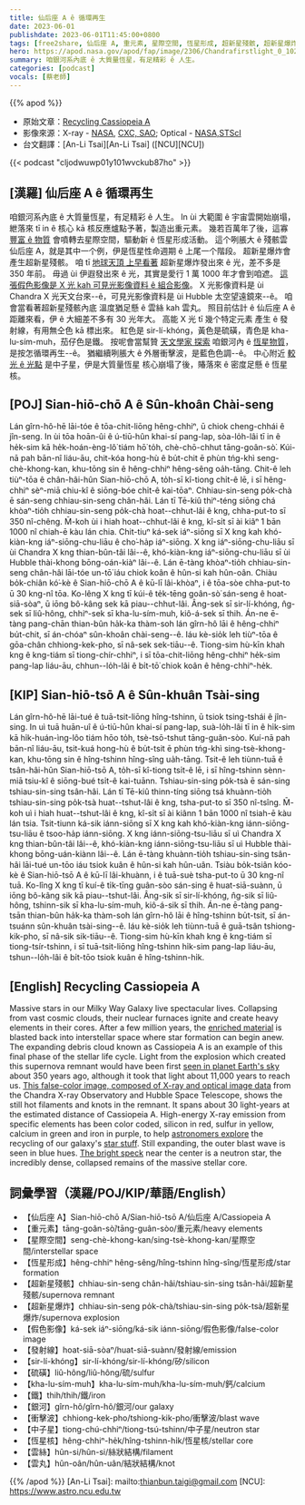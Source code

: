 ```yaml
---
title: 仙后座 A ê 循環再生
date: 2023-06-01
publishdate: 2023-06-01T11:45:00+0800
tags: [free2share, 仙后座 A, 重元素, 星際空間, 恆星形成, 超新星殘骸, 超新星爆炸, 假色影像, 發射線, sir-lí-khóng, 硫磺, kha-lu-sím-muh, 鐵, 銀河, 衝擊波, 中子星, 恆星核, 雲絲, 雲丸]
hero: https://apod.nasa.gov/apod/fap/image/2306/Chandrafirstlight_0_1024.jpg
summary: 咱銀河系內底 ê 大質量恆星，有足精彩 ê 人生。
categories: [podcast]
vocals: [蔡老師]
---
```


{{% apod %}}

- 原始文章：[Recycling Cassiopeia A](https://apod.nasa.gov/apod/ap230601.html)
- 影像來源：X-ray - [NASA](https://www.nasa.gov/), [CXC, SAO](http://chandra.harvard.edu/); Optical - [NASA,STScI](http://www.stsci.edu/)
- 台文翻譯：[An-Li Tsai][An-Li Tsai] ([NCU][NCU])

{{< podcast "cljodwuwp01y101wvckub87ho" >}}

## [漢羅] 仙后座 A ê 循環再生
咱銀河系內底 ê 大質量恆星，有足精彩 ê 人生。
In ùi 大範圍 ê 宇宙雲開始崩塌，紲落來 tī in ê 核心 kā 核反應爐點予著，製造出重元素。
幾若百萬年了後，這寡 [豐富 ê 物質][enriched material] 會噴轉去星際空間，驅動新 ê 恆星形成活動。
這个咧脹大 ê 殘骸雲 仙后座 A，就是其中一个例，伊是恆星性命週期 ê 上尾一个階段。
超新星爆炸會產生超新星殘骸。
咱 tī [地球天頂 上早看著][seen in planet Earth's sky] 超新星爆炸發出來 ê 光，差不多是 350 年前。
毋過 ùi 伊遐發出來 ê 光，其實是愛行 1 萬 1000 年才會到咱遮。
[這張假色影像是 X 光 kah 可見光影像資料 ê 組合影像][This false-color image, composed of X-ray and optical image data]。
X 光影像資料是 ùi Chandra X 光天文台來--ê，可見光影像資料是 ùi Hubble 太空望遠鏡來--ê。
咱會當看著超新星殘骸內底 溫度猶足懸 ê 雲絲 kah 雲丸。
照目前估計 ê 仙后座 A ê 距離來看，伊 ê 大細差不多有 30 光年大。
高能 X 光 tī 幾个特定元素 產生 ê 發射線，有用無仝色 kā 標出來。
紅色是 sir-lí-khóng，黃色是硫磺，青色是 kha-lu-sím-muh，茄仔色是鐵。
按呢會當幫贊 [天文學家 探索][astronomers explore] 咱銀河內 ê [恆星物質][star stuff]，是按怎循環再生--ê。
猶繼續咧脹大 ê 外層衝擊波，是藍色色調--ê。
中心附近 [較光 ê 光點][The bright speck] 是中子星，伊是大質量恆星 核心崩塌了後，賰落來 ê 密度足懸 ê 恆星核。

## [POJ] Sian-hiō-chō A ê Sûn-khoân Chài-seng
Lán gîrn-hô-hē lāi-tóe ê tōa-chit-liōng hêng-chhiⁿ, ū chiok cheng-chhái ê jîn-seng.
In ùi tōa hoān-ûi ê ú-tiū-hûn khai-sí pang-lap, sòa-lo̍h-lâi tī in ê he̍k-sim kā he̍k-hoán-èng-lô͘ tiám hō͘ to̍h, chè-chō-chhut tāng-goân-sò͘.
Kúi-nā pah bān-nî liáu-āu, chit-kóa hong-hù ê bu̍t-chit ē phùn tńg-khì seng-chè-khong-kan, khu-tōng sin ê hêng-chhiⁿ hêng-sêng oa̍h-tāng.
Chit-ê leh tiùⁿ-tōa ê chân-hâi-hûn Sian-hiō-chō A, to̍h-sī kî-tiong chi̍t-ê lē, i sī hêng-chhiⁿ sèⁿ-miā chiu-kî ê siōng-bóe chi̍t-ê kai-tōaⁿ.
Chhiau-sin-seng po̍k-chà ē sán-seng chhiau-sin-seng chân-hâi.
Lán tī Tē-kiû thiⁿ-téng siōng chá khòaⁿ-tio̍h chhiau-sin-seng po̍k-chà hoat--chhut-lâi ê kng, chha-put-to sī 350 nî-chêng.
M̄-koh ùi i hiah hoat--chhut-lâi ê kng, kî-si̍t sī ài kiâⁿ 1 bān 1000 nî chiah-ē kàu lán chia.
Chit-tiuⁿ ká-sek iáⁿ-siōng sī X kng kah khó-kiàn-kng iáⁿ-siōng-chu-liāu ê cho͘-ha̍p iáⁿ-siōng.
X kng iáⁿ-siōng-chu-liāu sī ùi Chandra X kng thian-bûn-tâi lâi--ê, khó-kiàn-kng iáⁿ-siōng-chu-liāu sī ùi Hubble thài-khong bōng-oán-kiàⁿ lâi--ê.
Lán ē-tàng khòaⁿ-tio̍h chhiau-sin-seng chân-hâi lāi-tóe un-tō͘ iáu chiok koân ê hûn-si kah hûn-oân.
Chiàu bo̍k-chiân kó͘-kè ê Sian-hiō-chō A ê kū-lī lâi-khòaⁿ, i ê tōa-sòe chha-put-to ū 30 kng-nî tōa.
Ko-lêng X kng tī kúi-ê te̍k-tēng goân-sò͘ sán-seng ê hoat-siā-sòaⁿ, ū iōng bô-kâng sek kā piau--chhut-lâi.
Âng-sek sī sir-lí-khóng, n̂g-sek sī liû-hông, chhiⁿ-sek sī kha-lu-sím-muh, kiô-á-sek sī thih.
Án-ne ē-tàng pang-chān thian-bûn ha̍k-ka thàm-soh lán gîrn-hô lāi ê hêng-chhiⁿ bu̍t-chit, sī án-chóaⁿ sûn-khoân chài-seng--ê.
Iáu kè-sio̍k leh tiùⁿ-tōa ê gōa-chân chhiong-kek-pho, sī nâ-sek sek-tiāu--ê.
Tiong-sim hù-kīn khah kng ê kng-tiám sī tiong-chír-chhiⁿ, i sī tōa-chit-liōng hêng-chhiⁿ he̍k-sim pang-lap liáu-āu, chhun--lo̍h-lâi ê bi̍t-tō͘ chiok koân ê hêng-chhiⁿ-he̍k.

## [KIP] Sian-hiō-tsō A ê Sûn-khuân Tsài-sing
Lán gîrn-hô-hē lāi-tué ê tuā-tsit-liōng hîng-tshinn, ū tsiok tsing-tshái ê jîn-sing.
In uì tuā huān-uî ê ú-tiū-hûn khai-sí pang-lap, suà-lo̍h-lâi tī in ê hi̍k-sim kā hi̍k-huán-ìng-lôo tiám hōo to̍h, tsè-tsō-tshut tāng-guân-sòo.
Kuí-nā pah bān-nî liáu-āu, tsit-kuá hong-hù ê bu̍t-tsit ē phùn tńg-khì sing-tsè-khong-kan, khu-tōng sin ê hîng-tshinn hîng-sîng ua̍h-tāng.
Tsit-ê leh tiùnn-tuā ê tsân-hâi-hûn Sian-hiō-tsō A, to̍h-sī kî-tiong tsi̍t-ê lē, i sī hîng-tshinn sènn-miā tsiu-kî ê siōng-bué tsi̍t-ê kai-tuānn.
Tshiau-sin-sing po̍k-tsà ē sán-sing tshiau-sin-sing tsân-hâi.
Lán tī Tē-kiû thinn-tíng siōng tsá khuànn-tio̍h tshiau-sin-sing po̍k-tsà huat--tshut-lâi ê kng, tsha-put-to sī 350 nî-tsîng.
M̄-koh uì i hiah huat--tshut-lâi ê kng, kî-si̍t sī ài kiânn 1 bān 1000 nî tsiah-ē kàu lán tsia.
Tsit-tiunn ká-sik iánn-siōng sī X kng kah khó-kiàn-kng iánn-siōng-tsu-liāu ê tsoo-ha̍p iánn-siōng.
X kng iánn-siōng-tsu-liāu sī uì Chandra X kng thian-bûn-tâi lâi--ê, khó-kiàn-kng iánn-siōng-tsu-liāu sī uì Hubble thài-khong bōng-uán-kiànn lâi--ê.
Lán ē-tàng khuànn-tio̍h tshiau-sin-sing tsân-hâi lāi-tué un-tōo iáu tsiok kuân ê hûn-si kah hûn-uân.
Tsiàu bo̍k-tsiân kóo-kè ê Sian-hiō-tsō A ê kū-lī lâi-khuànn, i ê tuā-suè tsha-put-to ū 30 kng-nî tuā.
Ko-lîng X kng tī kuí-ê ti̍k-tīng guân-sòo sán-sing ê huat-siā-suànn, ū iōng bô-kâng sik kā piau--tshut-lâi.
Âng-sik sī sir-lí-khóng, n̂g-sik sī liû-hông, tshinn-sik sī kha-lu-sím-muh, kiô-á-sik sī thih.
Án-ne ē-tàng pang-tsān thian-bûn ha̍k-ka thàm-soh lán gîrn-hô lāi ê hîng-tshinn bu̍t-tsit, sī án-tsuánn sûn-khuân tsài-sing--ê.
Iáu kè-sio̍k leh tiùnn-tuā ê guā-tsân tshiong-kik-pho, sī nâ-sik sik-tiāu--ê.
Tiong-sim hù-kīn khah kng ê kng-tiám sī tiong-tsír-tshinn, i sī tuā-tsit-liōng hîng-tshinn hi̍k-sim pang-lap liáu-āu, tshun--lo̍h-lâi ê bi̍t-tōo tsiok kuân ê hîng-tshinn-hi̍k.

## [English] Recycling Cassiopeia A
Massive stars in our Milky Way Galaxy live spectacular lives.
Collapsing from vast cosmic clouds, their nuclear furnaces ignite and create heavy elements in their cores.
After a few million years, the [enriched material][enriched material] is blasted back into interstellar space where star formation can begin anew.
The expanding debris cloud known as Cassiopeia A is an example of this final phase of the stellar life cycle.
Light from the explosion which created this supernova remnant would have been first [seen in planet Earth's sky][seen in planet Earth's sky] about 350 years ago, although it took that light about 11,000 years to reach us.
[This false-color image, composed of X-ray and optical image data][This false-color image, composed of X-ray and optical image data] from the Chandra X-ray Observatory and Hubble Space Telescope, shows the still hot filaments and knots in the remnant.
It spans about 30 light-years at the estimated distance of Cassiopeia A.
High-energy X-ray emission from specific elements has been color coded, silicon in red, sulfur in yellow, calcium in green and iron in purple, to help [astronomers explore][astronomers explore] the recycling of our galaxy's [star stuff][star stuff].
Still expanding, the outer blast wave is seen in blue hues.
[The bright speck][The bright speck] near the center is a neutron star, the incredibly dense, collapsed remains of the massive stellar core.

## 詞彙學習（漢羅/POJ/KIP/華語/English）
- 【仙后座 A】Sian-hiō-chō A/Sian-hiō-tsō A/仙后座 A/Cassiopeia A
- 【重元素】tāng-goân-sò͘/tāng-guân-sòo/重元素/heavy elements
- 【星際空間】seng-chè-khong-kan/sing-tsè-khong-kan/星際空間/interstellar space
- 【恆星形成】hêng-chhiⁿ hêng-sêng/hîng-tshinn hîng-sîng/恆星形成/star formation
- 【超新星殘骸】chhiau-sin-seng chân-hâi/tshiau-sin-sing tsân-hâi/超新星殘骸/supernova remnant
- 【超新星爆炸】chhiau-sin-seng po̍k-chà/tshiau-sin-sing po̍k-tsà/超新星爆炸/supernova explosion
- 【假色影像】ká-sek iáⁿ-siōng/ká-sik iánn-siōng/假色影像/false-color image
- 【發射線】hoat-siā-sòaⁿ/huat-siā-suànn/發射線/emission
- 【sir-lí-khóng】sir-lí-khóng/sir-lí-khóng/矽/silicon
- 【硫磺】liû-hông/liû-hông/硫/sulfur
- 【kha-lu-sím-muh】kha-lu-sím-muh/kha-lu-sím-muh/鈣/calcium
- 【鐵】thih/thih/鐵/iron
- 【銀河】gîrn-hô/gîrn-hô/銀河/our galaxy
- 【衝擊波】chhiong-kek-pho/tshiong-kik-pho/衝擊波/blast wave
- 【中子星】tiong-chú-chhiⁿ/tiong-tsú-tshinn/中子星/neutron star
- 【恆星核】hêng-chhiⁿ-he̍k/hîng-tshinn-hi̍k/恆星核/stellar core
- 【雲絲】hûn-si/hûn-si/絲狀結構/filament
- 【雲丸】hûn-oân/hûn-uân/結狀結構/knot

{{% /apod %}}
[An-Li Tsai]: mailto:thianbun.taigi@gmail.com
[NCU]: https://www.astro.ncu.edu.tw

[copyright]: https://apod.nasa.gov/apod/fap/lib/about_apod.html#srapply
[License]: https://creativecommons.org/licenses/by/2.0/

[enriched material]:https://apod.nasa.gov/apod/ap190801.html
[seen in planet Earth's sky]:https://spider.seds.org/spider/Vars/casA.html
[This false-color image, composed of X-ray and optical image data]:https://www.nasa.gov/mission_pages/chandra/images/the-latest-look-at-first-light-from-chandra.html
[astronomers explore]:https://arxiv.org/abs/1111.7316
[star stuff]:https://apod.nasa.gov/apod/ap171119.html
[The bright speck]:https://apod.nasa.gov/apod/ap170501.html

